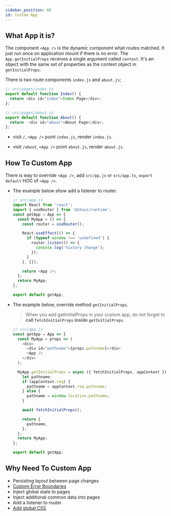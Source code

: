 ```yaml
---
sidebar_position: 80
id: Custom App
---
```


## What App it is?

The component `<App />` is the dynamic component what routes matched. It just run once on application mount if there is no error. The `App.getInitialProps` receives a single argument called `context`. It's an object with the same set of properties as the context object in `getInitialProps`.

There is two route components `index.js` and `about.js`;

```javascript
// src/pages/index.js
export default function Index() {
  return <div id="index">Index Page</div>;
};
```

```javascript
// src/pages/about.js
export default function About() {
  return  <div id="about">About Page</div>;
};
```

- visit `/`, `<App />` point `index.js`, render `index.js`.
  
- visit `/about`, `<App />` point `about.js`, render `about.js`.

## How To Custom App

There is way to override `<App />`, add `src/pp.js` or `src/app.ts`, `export default` HOC of `<App />`.

- The example below show add a listener to router.
  
  ```js
  // src/app.js
  import React from 'react';
  import { useRouter } from '@shuvi/runtime';
  const getApp = App => {
    const MyApp = () => {
      const router = useRouter();

      React.useEffect(() => {
        if (typeof window !== 'undefined') {
          router.listen(() => {
            console.log('history change');
          });
        }
      }, []);

      return <App />;
    };
    return MyApp;
  };

  export default getApp;
  ```

- The example below, override method `getInitialProps`.

  > When you add getInitialProps in your custom app, do not forget to **call `fetchInitialProps` inside `getInitialProps`**.

  ```javascript
  // src/app.js
  const getApp = App => {
    const MyApp = props => (
      <div>
        <div id="pathname">{props.pathname}</div>
        <App />
      </div>
    );

    MyApp.getInitialProps = async ({ fetchInitialProps, appContext }) => {
      let pathname;
      if (appContext.req) {
        pathname = appContext.req.pathname;
      } else {
        pathname = window.location.pathname;
      }

      await fetchInitialProps();

      return {
        pathname,
      };
    };
    return MyApp;
  };

  export default getApp;
  ```

## Why Need To Custom App

- Persisting layout between page changes
- [Custom Error Boundaries](https://reactjs.org/docs/error-boundaries.html)
- Inject global state to pages
- Inject additional common data into pages
- Add a listener to router
- [Add global CSS](./basic-support.md#adding-a-global-stylesheet)